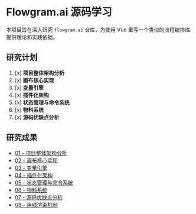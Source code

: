 # Flowgram.ai 源码学习

本项目旨在深入研究 `flowgram.ai` 仓库，为使用 Vue 重写一个类似的流程编排库提供理论和实践依据。

## 研究计划

1.  [x] **项目整体架构分析**
2.  [x] **画布核心实现**
3.  [x] **变量引擎**
4.  [x] **插件化架构**
5.  [x] **状态管理与命令系统**
6.  [x] **物料系统**
7.  [x] **源码优缺点分析**

## 研究成果

-   [01 - 项目整体架构分析](./01-architecture-overview.md)
-   [02 - 画布核心实现](./02-canvas-implementation.md)
-   [03 - 变量引擎](./03-variable-engine.md)
-   [04 - 插件化架构](./04-plugin-architecture.md)
-   [05 - 状态管理与命令系统](./05-state-and-command.md)
-   [06 - 物料系统](./06-materials-system.md)
-   [07 - 源码优缺点分析](./07-strengths-and-weaknesses.md)
-   [08 - 连线渲染机制](./08-edge-rendering.md)
